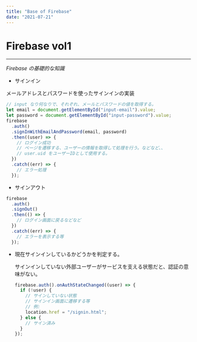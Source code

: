 ```yaml
---
title: "Base of Firebase"
date: "2021-07-21"
---
```


# Firebase vol1

---

_Firebase の基礎的な知識_

- サインイン

メールアドレスとパスワードを使ったサインインの実装

```jsx
// input なり何なりで、それぞれ、メールとパスワードの値を取得する。
let email = document.getElementById("input-email").value;
let password = document.getElementById("input-password").value;
firebase
  .auth()
  .signInWithEmailAndPassword(email, password)
  .then((user) => {
    // ログイン成功
    // ページを遷移する、ユーザーの情報を取得して処理を行う。などなど、、
    // user.uid をユーザーIDとして使用する。
  })
  .catch((err) => {
    // エラー処理
  });
```

- サインアウト

```jsx
firebase
  .auth()
  .signOut()
  .then(() => {
    // ログイン画面に戻るなどなど
  })
  .catch((err) => {
    // エラーを表示する等
  });
```

- 現在サインインしているかどうかを判定する。

  サインインしていない外部ユーザーがサービスを支える状態だと、認証の意味がない。

  ```jsx
  firebase.auth().onAuthStateChanged((user) => {
    if (!user) {
      // サインしていない状態
      // サインイン画面に遷移する等
      // 例:
      location.href = "/signin.html";
    } else {
      // サイン済み
    }
  });
  ```
